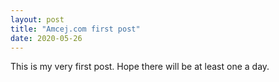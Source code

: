 ```yaml
---
layout: post
title: "Amcej.com first post"
date: 2020-05-26
---
```

This is my very first post.
Hope there will be at least one a day. 